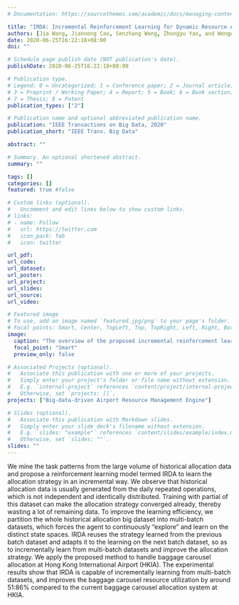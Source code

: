 ```yaml
---
# Documentation: https://sourcethemes.com/academic/docs/managing-content/

title: "IRDA: Incremental Reinforcement Learning for Dynamic Resource Allocation."
authors: [Jia Wang, Jiannong Cao, Senzhang Wang, Zhongyu Yao, and Wengen Li (2020).]
date: 2020-06-25T16:22:18+08:00
doi: ""

# Schedule page publish date (NOT publication's date).
publishDate: 2020-06-25T16:22:18+08:00

# Publication type.
# Legend: 0 = Uncategorized; 1 = Conference paper; 2 = Journal article;
# 3 = Preprint / Working Paper; 4 = Report; 5 = Book; 6 = Book section;
# 7 = Thesis; 8 = Patent
publication_types: ["2"]

# Publication name and optional abbreviated publication name.
publication: "IEEE Transactions on Big Data, 2020"
publication_short: "IEEE Trans. Big Data"

abstract: ""

# Summary. An optional shortened abstract.
summary: ""

tags: []
categories: []
featured: true #false

# Custom links (optional).
#   Uncomment and edit lines below to show custom links.
# links:
# - name: Follow
#   url: https://twitter.com
#   icon_pack: fab
#   icon: twitter

url_pdf: 
url_code:
url_dataset:
url_poster:
url_project:
url_slides: 
url_source:
url_video:

# Featured image
# To use, add an image named `featured.jpg/png` to your page's folder. 
# Focal points: Smart, Center, TopLeft, Top, TopRight, Left, Right, BottomLeft, Bottom, BottomRight.
image:
  caption: "The overview of the proposed incremental reinforcement learning method"
  focal_point: "Smart"
  preview_only: false

# Associated Projects (optional).
#   Associate this publication with one or more of your projects.
#   Simply enter your project's folder or file name without extension.
#   E.g. `internal-project` references `content/project/internal-project/index.md`.
#   Otherwise, set `projects: []`.
projects: ["Big-data-driven Airport Resource Management Engine"]

# Slides (optional).
#   Associate this publication with Markdown slides.
#   Simply enter your slide deck's filename without extension.
#   E.g. `slides: "example"` references `content/slides/example/index.md`.
#   Otherwise, set `slides: ""`.
slides: ""
---
```

We mine the task patterns from the large volume of historical allocation data and propose a
reinforcement learning model termed IRDA to learn the allocation strategy in an incremental way. We observe that historical allocation
data is usually generated from the daily repeated operations, which is not independent and identically distributed. Training with partial of
this dataset can make the allocation strategy converged already, thereby wasting a lot of remaining data. To improve the learning
efficiency, we partition the whole historical allocation big dataset into multi-batch datasets, which forces the agent to continuously
“explore” and learn on the distinct state spaces. IRDA reuses the strategy learned from the previous batch dataset and adapts it to the
learning on the next batch dataset, so as to incrementally learn from multi-batch datasets and improve the allocation strategy. We apply
the proposed method to handle baggage carousel allocation at Hong Kong International Airport (HKIA). The experimental results show
that IRDA is capable of incrementally learning from multi-batch datasets, and improves the baggage carousel resource utilization by
around 51:86% compared to the current baggage carousel allocation system at HKIA.